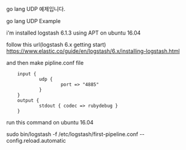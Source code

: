 go lang UDP 예제입니다.

go lang UDP Example

i'm installed logstash 6.1.3 using APT on ubuntu 16.04

follow this url(logstash 6.x getting start)
https://www.elastic.co/guide/en/logstash/6.x/installing-logstash.html

and then make pipline.conf file

        input {
                udp {
                        port => "4885"
                }
        }
        output {
                stdout { codec => rubydebug }
        }


run this command on ubuntu 16.04

sudo bin/logstash -f /etc/logstash/first-pipeline.conf --config.reload.automatic
